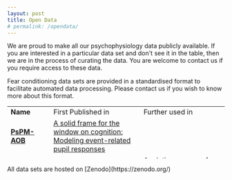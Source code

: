 ```yaml
---
layout: post
title: Open Data
# permalink: /opendata/
---
```


<!-- # Open Data -->
We are proud to make all our psychophysiology data publicly available. If you are interested in a particular data set and don't see it in the table, then we are in the process of curating the data. You are welcome to contact us if you require access to these data.

Fear conditioning data sets are provided in a standardised format to facilitate automated data processing. Please contact us if you wish to know more about this format.
<table style="height: 121px;" border="0" width="100%">
<tbody>
<tr>
	<td style="width: 12%;"><b>Name</b></td>
	<td style="width: 44%;">First Published in</td>
	<td style="width: 44%;">Further used in</td>
</tr>

<tr>
	<td>
		<a title="PsPM-AOB: Eye tracker (including pupillometry) measurements from auditory oddball tasks" href="https://doi.org/10.5281/zenodo.3608706" target="_blank"><b>PsPM-AOB</b></a>
	</td>
	<td>
		<a title="Christoph W. Korn &amp Dominik R. Bach (2016) A solid frame for the window on cognition: Modeling event-related pupil responses. Journal of Vision , 16:28, pp 1–16." href="https://doi.org/10.1167/16.3.28">A solid frame for the window on cognition: Modeling event-related pupil responses</a>
	</td>
	<td>
	</td>
</tr>

<tr>
	<td>
		<a title="PsPM-BAER: Skin conductance fluctuations in a public speaking paradigm with a repeated-measures design" href="https://doi.org/10.5281/zenodo.269654" target="_blank"><b>PsPM-BAER</b></a>
	</td>
	<td>
		<a title="Dominik R. Bach &amp; Gisela Erdmann (2007) Influences of habitual and situational bodily symptom focusing on stress responses, Cognition and Emotion, 21:5, 1091-1101" href="http://dx.doi.org/10.1080/02699930600934269">Influences of habitual and situational bodily symptom focusing on stress responses</a>
	</td>
	<td>
		<a title="Dominik R. Bach, Karl J. Friston, and Raymond J. Dolan. Analytic measures for quantification of arousal from spontaneous skin conductance fluctuations. International Journal of Psychophysiology, 76(1):52-55, 2010." href="http://dx.doi.org/10.1016/j.ijpsycho.2010.01.011">Analytic measures for quantification of arousal from spontaneous skin conductance fluctuations</a><br />
		<a title="Dominik R. Bach, Jean Daunizeau, Nadine Kuelzow, Karl J. Friston, and Raymond J. Dolan. Dynamic causal modeling of spontaneous fluctuations in skin conductance. Psychophysiology, 48(2):252-257, 2011." href="http://onlinelibrary.wiley.com/doi/10.1111/j.1469-8986.2010.01052.x/full">Dynamic causal modeling of spontaneous fluctuations in skin conductance</a><br />
		<a title="Bach DR &amp; Staib M (2015). A matching pursuit algorithm for inferring tonic sympathetic arousal from spontaneous skin conductance fluctuations. Psychophysiology, 52(8):1106-12." href="http://onlinelibrary.wiley.com/doi/10.1111/psyp.12434/full">A matching pursuit algorithm for inferring tonic sympathetic arousal from spontaneous skin conductance fluctuations</a>
	</td>
</tr>

<tr>
	<td>
		<a title="PsPM-CogSF: SCR, ECG and respiration measurements during mental arithmetic, attention, and rest" href="https://doi.org/10.5281/zenodo.3900168" target="_blank"><b>PsPM-CogSF</b></a>
	</td>
	<td>
		<a title="Dominik R. Bach & Matthias Staib (2015) A matching pursuit algorithm for inferring tonic sympathetic arousal from spontaneous skin conductance fluctuations. Psychophysiology, 52:8, pp 1106-1112." href="https://doi.org/10.1111/psyp.12434">A matching pursuit algorithm for inferring tonic sympathetic arousal from spontaneous skin conductance fluctuations</a>
	</td>
	<td>
	</td>
</tr>

<tr>
	<td>
		<a title="PsPM-DoxMemP: SCR, ECG and respiration measurements in a delay fear conditioning task with visual CS and electrical US." href="https://doi.org/10.5281/zenodo.1887738" target="_blank"><b>PsPM-DoxMemP</b></a>
	</td>
	<td>
		<a title="Saurabh Khemka &amp; Athina Tzovara &amp; Samuel Gerster &amp; Boris B. Quednow &amp; Dominik R. Bach (2016) Modeling startle eyeblink electromyogram to assess fear learning. Psychophysiology, 54:2, pp 204-214" href="https://doi.org/10.1111/psyp.12775" target="_blank">Modeling startle eyeblink electromyogram to assess fear learning</a>
	</td>
	<td>
		<a title="Giuseppe Castegnetti &amp; Athina Tzovara &amp; Matthias Staib &amp; Samuel Gerster &amp; Dominik R. Bach (2017) Assessing fear learning via conditioned respiratory amplitude responses. Psychophysiology, 54:2, pp 215-223" href="https://doi.org/10.1111/psyp.12778" target="_blank">Assessing fear learning via conditioned respiratory amplitude responses</a><br />
		<a title="Tzovara, A., Korn, C. W., &amp; Bach, D. R. (2018). Human Pavlovian fear conditioning conforms to probabilistic learning. PLoS computational biology, 14(8)" href=" https://doi.org/10.1371/journal.pcbi.1006243" target="_blank">Human Pavlovian fear conditioning conforms to probabilistic learning</a>
	</td>
</tr>

<tr>
	<td>
		<a title="PsPM-DoxMem1: SCR, ECG and respiration measurements in an RCT using doxycycline/placebo during delay fear conditioning and retention." href="https://doi.org/10.5281/zenodo.1887580" target="_blank"><b>PsPM-DoxMem1</b></a>
	</td>
	<td>
		<a title="Dominik R. Bach &amp; Athina Tzovara &amp; Johanna Vunder (2018) Blocking human fear memory with the matrix metalloproteinase inhibitor doxycycline. Molecular Psychiatry, 23:7, pp 1584--1589" href="https://dx.doi.org/10.1038/mp.2017.65" target="_blank">Blocking human fear memory with the matrix metalloproteinase inhibitor doxycycline</a>
	</td>
	<td></td>
</tr>

<tr>
	<td>
		<a title="PsPM-DoxMem2: Pupil, SCR, ECG, EMG and respiration measurement in a classical pavlovian discriminant delay fear conditioning task, reminder under doxycycline/placebo, retention and re-learning" href="https://doi.org/10.5281/zenodo.3460921" target="_blank"><b>PsPM-DoxMem2</b></a>
	</td>
	<td>
		<a title="Dominik R Bach &amp; Monika Näf &amp; Markus Deutschmann &amp; Shiva K. Tyagarajan &amp; Boris B. Quednow (2019) Threat memory reminder under matrix metalloproteinase 9 inhibitor doxycycline globally reduces subsequent memory plasticity. Journal of Neuroscience, 1285-19" href="https://dx.doi.org/10.1523/JNEUROSCI.1285-19.2019 " target="_blank">Threat memory reminder under matrix metalloproteinase 9 inhibitor doxycycline globally reduces subsequent memory plasticity</a>
	</td>
	<td></td>
</tr>

<tr>
	<td>
		<a title="PsPM-EWO: Eye tracker (including pupillometry) measurements from emotional-words tasks" href="https://doi.org/10.5281/zenodo.4147043" target="_blank"><b>PsPM-EWO</b></a>
	</td>
	<td>
		<a title="Christoph W. Korn &amp Dominik R. Bach (2016) A solid frame for the window on cognition: Modeling event-related pupil responses. Journal of Vision , 16:28, pp 1–16." href="https://doi.org/10.1167/16.3.28">A solid frame for the window on cognition: Modeling event-related pupil responses</a>
	</td>
	<td>
	</td>
</tr>

<tr>
	<td>
		<a title="PsPM-FR: SCR, ECG and respiration measurements in a delay fear conditioning task with visual CS and electrical US." href="https://doi.org/10.5281/zenodo.1405394" target="_blank"><b>PsPM-FR</b></a>
	</td>
	<td>
		<a title="Giuseppe Castegnetti &amp; Athina Tzovara &amp; Matthias Staib &amp; Philipp C. Paulus &amp; Nicolas Hofer &amp; Dominik R. Bach (2016) Modeling fear-conditioned bradycardia in humans. Psychophysiology, 53:6, pp 930-939" href="https://doi.org/10.1111/psyp.12637" target="_blank">Modeling fear-conditioned bradycardia in humans</a>
	</td>
	<td>
		<a title="Saurabh Khemka &amp; Athina Tzovara &amp; Samuel Gerster &amp; Boris B. Quednow &amp; Dominik R. Bach (2016) Modeling startle eyeblink electromyogram to assess fear learning. Psychophysiology, 54:2, pp 204-214" href="https://doi.org/10.1111/psyp.12775" target="_blank">Modeling startle eyeblink electromyogram to assess fear learning</a><br />
		<a title="Giuseppe Castegnetti &amp; Athina Tzovara &amp; Matthias Staib &amp; Samuel Gerster &amp; Dominik R. Bach (2017) Assessing fear learning via conditioned respiratory amplitude responses. Psychophysiology, 54:2, pp 215-223" href=" https://doi.org/10.1111/psyp.12778" target="_blank">Assessing fear learning via conditioned respiratory amplitude responses</a><br />
		<a title="Tzovara, A., Korn, C. W., &amp; Bach, D. R. (2018). Human Pavlovian fear conditioning conforms to probabilistic learning. PLoS computational biology, 14(8)" href=" https://doi.org/10.1371/journal.pcbi.1006243" target="_blank">Human Pavlovian fear conditioning conforms to probabilistic learning</a>
	</td>
</tr>

<tr>
	<td>
		<a title="PsPM-FSS6B: SCR and PSR measurements in a delay fear conditioning task with somatosensory CS and electrical US" href="https://doi.org/10.5281/zenodo.3601251" target="_blank"><b>PsPM-FSS6B</b></a>
	</td>
	<td>
		<a title="Christoph W. Korn &amp Matthias Staib &amp Athina Tzovara &amp Giuseppe Castegnetti &amp Dominik R. Bach (2017) A pupil size response model to assess fear learning. Psychophysiology, 54:3, pp 330-343" href="https://doi.org/10.1111/psyp.12801" target="_blank">A pupil size response model to assess fear learning</a>
	</td>
	<td>
	</td>
</tr>

<tr>
	<td>
		<a title="PsPM-HRA1: Skin conductance responses in fear conditioning with visual CS and electrical US" href="https://doi.org/10.5281/zenodo.321641" target="_blank"><b>PsPM-HRA1</b></a>
	</td>
	<td>
		<a title="Dominik R. Bach &amp; Jean Daunizeau &amp; Karl J. Friston &amp; Raymond J. Dolan (2010) Dynamic causal modelling of anticipatory skin conductance responses. Biological Psychology, 85:1, pp 163-170." href="https://dx.doi.org/10.1016/j.biopsycho.2010.06.007" target="_blank">Dynamic causal modelling of anticipatory skin conductance responses</a>
	</td>
	<td>
		<a title="Matthias Staib &amp; Giuseppe Castegnetti &amp; Dominik R. Bach (2015) Optimising a model-based approach to inferring fear learning from skin conductance responses. Journal of Neuroscience Methods, 255, pp 131-138." href="https://dx.doi.org/10.1016/j.jneumeth.2015.08.009" target="_blank">Optimising a model-based approach to inferring fear learning from skin conductance responses</a>
	</td>
</tr>

<tr>
	<td>
		<a title="PsPM-HRM_IAPS: SCR, ECG and respiration measurement in response to aversive/arousing/neutral IAPS pictures" href="https://doi.org/10.5281/zenodo.2592194" target="_blank"><b>PsPM-HRM_IAPS</b></a>
	</td>
	<td>
		<a title="Philipp C. Paulus &amp Giuseppe Castegnetti &amp Dominik R. Bach (2016) Modeling event-related heart period responses. Psychophysiology, 53:6, pp 837-846" href="https://doi.org/10.1111/psyp.12622" target="_blank">Modeling event-related heart period responses</a>
	</td>
	<td>
		<a title="Dominik R. Bach &amp Samuel Gerster &amp Athina Tzovara &amp Giuseppe Castegnetti (2016) A linear model for event-related respiration responses. Journal of Neuroscience Methods, 270, pp 147-155" href="https://doi.org/10.1016/j.jneumeth.2016.06.001" target="_blank">A linear model for event-related respiration responses</a>
	</td>
</tr>

<tr>
	<td>
		<a title="PsPM-HRM5: SCR, ECG and respiration measurements in response to positive/negative IAPS pictures, and neutral/aversive sounds" href="https://doi.org/10.5281/zenodo.3860807" target="_blank"><b>PsPM-HRM5</b></a>
	</td>
	<td>
		<a title="Philipp C. Paulus & Giuseppe Castegnetti & Dominik R. Bach (2016) Modeling event-related heart period responses. Psychophysiology, 53:6, pp 837-846." href="https://doi.org/10.1111/psyp.12622">Modeling event‐related heart period responses</a>
	</td>
	<td>
	</td>
</tr>

<tr>
	<td>
		<a title="PsPM-LI: SCR, ECG, PSR and respiration measurements in a delay fear conditioning task with auditory CS and electrical US." href="https://doi.org/10.5281/zenodo.1288494" target="_blank"><b>PsPM-LI</b></a>
	</td>
	<td>
		<a title="Christoph W. Korn &amp; Matthias Staib &amp; Athina Tzovara &amp; Giuseppe Castegnetti &amp; Dominik R. Bach (2017) A pupil size response model to assess fear learning. Psychophysiology, 54:3, pp 330-343" href="https://doi.org/10.1111/psyp.12801" target="_blank">A pupil size response model to assess fear learning</a>
	</td>
	<td>
		<a title="Giuseppe Castegnetti &amp; Athina Tzovara &amp; Matthias Staib &amp; Samuel Gerster &amp; Dominik R. Bach (2017) Assessing fear learning via conditioned respiratory amplitude responses. Psychophysiology, 54:2, pp 215-223" href="https://doi.org/10.1111/psyp.12778" target="_blank">Assessing fear learning via conditioned respiratory amplitude responses</a>
	</td>
</tr>

<tr>
	<td>
		<a title="PsPM-NK: Skin conductance fluctuations in a public speaking paradigm with a between-subjects design" href="https://doi.org/10.5281/zenodo.61718" target="_blank"><b>PsPM-NK</b></a>
	</td>
	<td>
		The influence of experimentally induced anxiety on learning passive avoidance
		<address>Nadine Kuelzow &amp; Gisela Erdmann &amp; Martin Schmidt (2004). In A. M. Oliveira &amp; M. P. Teixeira &amp; G. F. Borges &amp; M. J. Ferro (eds.), Fechner Day 2004. Proceedings of the twentieth annual meeting of the International Society for Psychophysics, pp 430-435, Coimbra:International Society for Psychophysics.</address>
	</td>
	<td>
		<a title="Dominik R. Bach, Jean Daunizeau, Nadine Kuelzow, Karl J. Friston, and Raymond J. Dolan. Dynamic causal modeling of spontaneous fluctuations in skin conductance. Psychophysiology, 48(2):252-257, 2011." href="http://onlinelibrary.wiley.com/doi/10.1111/j.1469-8986.2010.01052.x/full">Dynamic causal modeling of spontaneous fluctuations in skin conductance</a><br />
		<a title="Bach DR &amp; Staib M (2015). A matching pursuit algorithm for inferring tonic sympathetic arousal from spontaneous skin conductance fluctuations. Psychophysiology, 52(8):1106-12." href="http://onlinelibrary.wiley.com/doi/10.1111/psyp.12434/full">A matching pursuit algorithm for inferring tonic sympathetic arousal from spontaneous skin conductance fluctuations</a>
	</td>
</tr>

<tr>
	<td>
		<a title="PSR, SCR, ECG and respiration measurements from pavlovian to instrumental transfer tasks with visual CS and electrical US" href="https://doi.org/10.5281/zenodo.2641734" target="_blank"><b>PsPM-PIT1</b></a>
	</td>
	<td>
		<a title="Yanfang Xia &amp; Angelina Gurkina &amp; Dominik R. Bach (2019). Pavlovian-to-instrumental transfer after human threat conditioning. Learning &amp Memory, 26(5), pp 167-175" href="https://doi.org/10.1101/lm.049338.119" target="_blank">Pavlovian-to-instrumental transfer after human threat conditioning</a>
	</td>
	<td></td>
</tr>

<tr>
	<td>
		<a title="PsPM-PIT2 : PSR, SCR, ECG and respiration measurements from pavlovian to instrumental transfer tasks with visual CS and electrical US" href="https://doi.org/10.5281/zenodo.2641738" target="_blank"><b>PsPM-PIT2</b></a>
	</td>
	<td>
		<a title="Yanfang Xia &amp; Angelina Gurkina &amp; Dominik R. Bach (2019). Pavlovian-to-instrumental transfer after human threat conditioning. Learning &amp Memory, 26(5), pp 167-175" href="https://doi.org/10.1101/lm.049338.119" target="_blank">Pavlovian-to-instrumental transfer after human threat conditioning</a>
	</td>
	<td></td>
</tr>

<tr>
	<td>
		<a title="PsPM-PubFe: Pupil size response in a delay fear conditioning procedure with auditory CS and electrical US" href="https://doi.org/10.5281/zenodo.1168493" target="_blank"><b>PsPM-PubFe</b></a>
	</td>
	<td>
		<a title="Christoph W. Korn &amp; Matthias Staib &amp; Athina Tzovara &amp; Giuseppe Castegnetti &amp; Dominik R. Bach (2017) A pupil size response model to assess fear learning. Psychophysiology, 54:3, pp 330-343" href="https://dx.doi.org/10.1111/psyp.12801" target="_blank">A pupil size response model to assess fear learning</a>
	</td>
	<td></td>
</tr>

<tr>
	<td>
		<a title="PsPM-RRM1-2: SCR, ECG and respiration measurement in response to electric stimulation or visual targets" href="https://doi.org/10.5281/zenodo.3405226" target="_blank"><b>PsPM-RRM1-2</b></a>
	</td>
	<td>
		<a title="Dominik R. Bach &amp; Samuel Gerster &amp; Athina Tzovara &amp; Giuseppe Castegnetti (2016) A linear model for event-related respiration responses. Journal of Neuroscience Methods, 270, pp 147-155" href="https://doi.org/10.1016/j.jneumeth.2016.06.001" target="_blank">A linear model for event-related respiration responses</a>
	</td>
	<td>
		<a title="Christoph W. Korn &amp Dominik R. Bach (2016) A solid frame for the window on cognition: Modeling event-related pupil responses. Journal of Vision , 16:28, pp 1–16." href="https://doi.org/10.1167/16.3.28">A solid frame for the window on cognition: Modeling event-related pupil responses</a>
	</td>
</tr>

<tr>
	<td>
		<a title="PsPM-RRM3: SCR, ECG and respiration measurement in response to aversive/arousing IAPS pictures, and neutral/aversive sounds" href="https://doi.org/10.5281/zenodo.3428709" target="_blank"><b>PsPM-RRM3</b></a>
	</td>
	<td>
		<a title="Dominik R. Bach &amp; Samuel Gerster &amp; Athina Tzovara &amp; Giuseppe Castegnetti (2016) A linear model for event-related respiration responses. Journal of Neuroscience Methods, 270, pp 147-155" href="https://doi.org/10.1016/j.jneumeth.2016.06.001" target="_blank">A linear model for event-related respiration responses</a>
	</td>
	<td></td>
</tr>

<tr>
	<td>
		<a title="PsPM-SC2F: SCR, ECG, PPU and respiration measurements from a delay fear conditioning task with auditory CS, performed during MRI scanning" href="https://doi.org/10.5281/zenodo.4045656" target="_blank"><b>PsPM-SC2F</b></a>
	</td>
	<td>
		<a title="Matthias Staib & Dominik R. Bach (2018) Stimulus-invariant auditory cortex threat encoding during fear conditioning with simple and complex sounds. NeuroImage, 166, pp 276-284, Elsevier Science." href="https://doi.org/10.1016/j.neuroimage.2017.11.009">Stimulus-invariant auditory cortex threat encoding during fear conditioning with simple and complex sounds</a>
	</td>
	<td>
	</td>
</tr>

<tr>
	<td>
		<a title="PsPM-SC4B: SCR, ECG, EMG, PSR and respiration measurements in a delay fear conditioning task with auditory CS and electrical US" href="https://doi.org/10.5281/zenodo.1039580" target="_blank"><b>PsPM-SC4B</b></a>
	</td>
	<td>
		<a title="Giuseppe Castegnetti &amp; Athina Tzovara &amp; Matthias Staib &amp; Philipp C. Paulus &amp; Nicolas Hofer &amp; Dominik R. Bach (2016) Modeling fear-conditioned bradycardia in humans. Psychophysiology, 53:6, pp 930-939." href="https://dx.doi.org/10.1111/psyp.12637" target="_blank">Modeling fear-conditioned bradycardia in humans</a>
	</td>
	<td>
		<a title="Christoph W. Korn &amp; Matthias Staib &amp; Athina Tzovara &amp; Giuseppe Castegnetti &amp; Dominik R. Bach (2017) A pupil size response model to assess fear learning. Psychophysiology, 54:3, pp 330-343." href="https://dx.doi.org/10.1111/psyp.12801" target="_blank">A pupil size response model to assess fear learning</a><br /><a href="https://doi.org/10.1016/j.neuroimage.2017.11.009">Stimulus-invariant auditory cortex threat encoding during fear conditioning with simple and complex sounds</a>
	</td>
</tr>

<tr>
	<td>
		<a title="PsPM-SCBD: Skin conductance response from a delay fear conditioning task with auditory CS (monophones/triads)" href="https://doi.org/10.5281/zenodo.4115079" target="_blank"><b>PsPM-SCBD</b></a>
	</td>
	<td>
		<a title="Matthias Staib & Giuseppe Castegnetti & Dominik R. Bach (2015) Optimising a model-based approach to inferring fear learning from skin conductance responses. Journal of Neuroscience Methods, 255, pp 131-138." href="https://doi.org/10.1016/j.jneumeth.2015.08.009">Optimising a model-based approach to inferring fear learning from skin conductance responses</a>
	</td>
	<td>
	</td>
</tr>

<tr>
	<td>
		<a title="PsPM-SCB2D: Skin conductance response from a delay fear conditioning task with auditory CS (monophones/triads)" href="https://doi.org/10.5281/zenodo.4071223" target="_blank"><b>PsPM-SCB2D</b></a>
	</td>
	<td>
		<a title="Matthias Staib & Aslan Abivardi & Dominik R. Bach (2019) Primary auditory cortex representation of fear-conditioned musical sounds. Human Brain Mapping, 41:4, pp 882-891, Wiley Periodicals, Inc." href="https://doi.org/10.1002/hbm.24846">Primary auditory cortex representation of fear-conditioned musical sounds</a>
	</td>
	<td>
	</td>
</tr>

<tr>
	<td>
		<a title="PsPM-SCRV1: Skin conductance responses to aversive/neutral pictures at different inter trial intervals." href="https://doi.org/10.5281/zenodo.269659" target="_blank"><b>PsPM-SCRV1</b></a>
	</td>
	<td>
		<a title="Bach DR, Flandin G, Friston KJ, Dolan RJ (2009). Time-series analysis for rapid event-related skin conductance responses. Journal of neuroscience methods, 184(2):224-234." href="http://dx.doi.org/10.1016/j.jneumeth.2009.08.005">Time-series analysis for rapid event-related skin conductance responses</a>
	</td>
	<td></td>
</tr>

<tr>
	<td>
		<a title="PsPM-SCRV2: Skin conductance responses to loud sounds at different inter trial intervals." href="https://doi.org/10.5281/zenodo.274919" target="_blank"><b>PsPM-SCRV2</b></a>
	</td>
	<td>
		<a title="Bach DR, Flandin G, Friston KJ, Dolan RJ (2009). Time-series analysis for rapid event-related skin conductance responses. Journal of neuroscience methods, 184(2):224-234." href="http://dx.doi.org/10.1016/j.jneumeth.2009.08.005">Time-series analysis for rapid event-related skin conductance responses</a>
	</td>
	<td></td>
</tr>

<tr>
	<td>
		<a title="PsPM-SCRV3: Skin conductance responses to loud sounds and aversive/neutral pictures." href="https://doi.org/10.5281/zenodo.274963" target="_blank"><b>PsPM-SCRV3</b></a>
	</td>
	<td>
		<a title="Bach DR, Flandin G, Friston KJ, Dolan RJ (2009). Time-series analysis for rapid event-related skin conductance responses. Journal of neuroscience methods, 184(2):224-234." href="http://dx.doi.org/10.1016/j.jneumeth.2009.08.005">Time-series analysis for rapid event-related skin conductance responses</a>
	</td>
	<td></td>
</tr>

<tr>
	<td>
		<a title="PsPM-SCRV4: Skin conductance responses in fear conditioning with visual CS and auditory US" href="https://doi.org/10.5281/zenodo.274992" target="_blank"><b>PsPM-SCRV4</b></a>
	</td>
	<td>
		<a title="Dominik R. Bach &amp; Jean Daunizeau &amp; Karl J. Friston &amp; Raymond J. Dolan (2010) Dynamic causal modelling of anticipatory skin conductance responses. Biological Psychology, 85:1, pp 163-170." href="https://dx.doi.org/10.1016/j.biopsycho.2010.06.007">Dynamic causal modelling of anticipatory skin conductance responses</a>
	</td>
	<td></td>
</tr>

<tr>
	<td>
		<a title="PsPM-SCRV5: Skin conductance responses to auditory oddballs" href="https://doi.org/10.5281/zenodo.291445" target="_blank"><b>PsPM-SCRV5</b></a>
	</td>
	<td>
		<a title="Dominik R. Bach &amp; Guillaume Flandin &amp; Karl J. Friston &amp; Raymond J. Dolan (2010) Modelling event-related skin conductance responses. International Journal of Psychophysiology, 75, pp 349-356." href="http://dx.doi.org/10.1016/j.ijpsycho.2010.01.005">Modelling event-related skin conductance responses</a>
	</td>
	<td></td>
</tr>

<tr>
	<td>
		<a title="PsPM-SCRV6: Skin conductance responses to pain by electric stimulation" href="https://doi.org/10.5281/zenodo.291446" target="_blank"><b>PsPM-SCRV6</b></a>
	</td>
	<td>
		<a title="Dominik R. Bach &amp; Guillaume Flandin &amp; Karl J. Friston &amp; Raymond J. Dolan (2010) Modelling event-related skin conductance responses. International Journal of Psychophysiology, 75, pp 349-356." href="http://dx.doi.org/10.1016/j.ijpsycho.2010.01.005">Modelling event-related skin conductance responses</a>
	</td>
	<td></td>
</tr>
<tr>
	<td>
		<a title="PsPM-SCRV7: Skin conductance responses to white noise sounds in quick succession" href="https://doi.org/10.5281/zenodo.291448" target="_blank"><b>PsPM-SCRV7</b></a>
	</td>
	<td>
		<a title="Dominik R. Bach &amp; Guillaume Flandin &amp; Karl J. Friston &amp; Raymond J. Dolan (2010) Modelling event-related skin conductance responses. International Journal of Psychophysiology, 75, pp 349-356." href="http://dx.doi.org/10.1016/j.ijpsycho.2010.01.005">Modelling event-related skin conductance responses</a>
	</td>
	<td></td>
</tr>

<tr>
	<td>
		<a title="PsPM-SCRV9: Skin conductance responses to visual targets" href="https://doi.org/10.5281/zenodo.291449" target="_blank"><b>PsPM-SCRV9</b></a></td>
	<td>
		<a title="Dominik R. Bach &amp; Guillaume Flandin &amp; Karl J. Friston &amp; Raymond J. Dolan (2010) Modelling event-related skin conductance responses. International Journal of Psychophysiology, 75, pp 349-356." href="http://dx.doi.org/10.1016/j.ijpsycho.2010.01.005">Modelling event-related skin conductance responses</a>
	</td>
	<td></td>
</tr>

<tr>
	<td>
		<a title="PsPM-SCRV10: Skin conductance responses to loud sounds, simultanously recorded from palm, fingers and foot" href="https://doi.org/10.5281/zenodo.291465" target="_blank"><b>PsPM-SCRV10</b></a></td>
	<td>
		<a title="Dominik R. Bach &amp; Guillaume Flandin &amp; Karl J. Friston &amp; Raymond J. Dolan (2010) Modelling event-related skin conductance responses. International Journal of Psychophysiology, 75, pp 349-356." href="http://dx.doi.org/10.1016/j.ijpsycho.2010.01.005">Modelling event-related skin conductance responses</a>
	</td>
	<!--Further Publications-->
	<td></td>
</tr>

<tr>
	<td>
		<a title="PsPM-SF: SCR, ECG, PPU and respiration measurements from a delay fear conditioning task with auditory CS (monophones/triads), performed during MRI scanning" href="https://doi.org/10.5281/zenodo.4059297" target="_blank"><b>PsPM-SF</b></a>
	</td>
	<td>
		<a title="Matthias Staib & Aslan Abivardi & Dominik R. Bach (2019) Primary auditory cortex representation of fear-conditioned musical sounds. Human Brain Mapping, 41:4, pp 882-891, Wiley Periodicals, Inc." href="https://doi.org/10.1002/hbm.24846">Primary auditory cortex representation of fear-conditioned musical sounds</a>
	</td>
	<td>
	</td>
</tr>

<tr>
	<td>
		<a title="PsPM-SMD: SCR, EMG, ECG, and respiration measurement in response to auditory startle probes" href="https://doi.org/10.5281/zenodo.3430920" target="_blank"><b>PsPM-SMD</b></a>
	</td>
	<td>
		<a title="Saurabh Khemka &amp Athina Tzovara &amp Samuel Gerster &amp Boris B. Quednow &amp Dominik R. Bach (2016) Modeling startle eyeblink electromyogram to assess fear learning. Psychophysiology, 54:2, pp 204-214" href="https://doi.org/10.1111/psyp.12775" target="_blank"> Modeling startle eyeblink electromyogram to assess fear learning</a>
	</td>
	<td></td>
</tr>

<tr>
	<td>
		<a title="PsPM-SSNA_1-2: Sudomotor Nerve Activity and Skin Conductance Response to 1: Aversive Sounds and 2: Auditory Oddballs" href="https://doi.org/10.5281/zenodo.3865363" target="_blank"><b>PsPM-SSNA_1-2</b></a>
	</td>
	<td>
		<a title="Samuel Gerster & Barbara Namer & Mikael Elam & Dominik R. Bach (2017) Testing a linear time invariant model for skin conductance responses by intraneural recording and stimulation. Psychophysiology, 55:2, pp 1-10." href=" https://doi.org/10.1111/psyp.12986">Testing a linear time invariant model for skin conductance responses by intraneural recording and stimulation</a>
	</td>
	<td>
	</td>
</tr>

<tr>
	<td>
		<a title="PsPM-SSNA_3: Skin conductance response to stimulation of the peripheral median nerve with electrical impulses" href="https://doi.org/10.5281/zenodo.3891581" target="_blank"><b>PsPM-SSNA_3</b></a>
	</td>
	<td>
		<a title="Klaus Kirnö & Masanari Kunimoto & Stefan Lundin & Mikael Elam & B. Gunnar Wallin (1991) Can Galvanic Skin Response Be Used as a Quantitative Estimate of Sympathetic Nerve Activity in Regional Anesthesia?. Anesthesia & Analgesia, 73:2, pp 138-142." href="https://doi.org/10.1213/00000539-199108000-00006">Can Galvanic Skin Response Be Used as a Quantitative Estimate of Sympathetic Nerve Activity in Regional Anesthesia?</a>
	</td>
	<td>
		<a title="Masanari Kunimoto & Klaus Kirnö & Mikael Elam & B. Gunnar Wallin (1991) Neuroeffector characteristics of sweat glands in the human hand activated by regular neural stimuli. The Journal of Physiology, 442." href="https://doi.org/10.1113/jphysiol.1991.sp018799">Neuroeffector characteristics of sweat glands in the human hand activated by regular neural stimuli</a>
		<br />
		<a title="Samuel Gerster & Barbara Namer & Mikael Elam & Dominik R. Bach (2017) Testing a linear time invariant model for skin conductance responses by intraneural recording and stimulation. Psychophysiology, 55:2, pp 1-10." href="https://doi.org/10.1111/psyp.12986">Testing a linear time invariant model for skin conductance responses by intraneural recording and stimulation</a>
	</td>
</tr>

<tr>
	<td>
		<a title="PsPM-TC: SCR, ECG, EMG and respiration measurements in a discriminant trace fear conditioning task with visual CS and electrical US." href="https://doi.org/10.5281/zenodo.1404810" target="_blank"><b>PsPM-TC</b></a>
	</td>
	<td>
		<a title="Giuseppe Castegnetti &amp; Athina Tzovara &amp; Matthias Staib &amp; Philipp C. Paulus &amp; Nicolas Hofer &amp; Dominik R. Bach (2016) Modeling fear-conditioned bradycardia in humans. Psychophysiology, 53:6, pp 930-939." href="https://dx.doi.org/10.1111/psyp.12637">Modeling fear-conditioned bradycardia in humans</a>
	</td>
	<td>
		<a title="Giuseppe Castegnetti &amp; Athina Tzovara &amp; Matthias Staib &amp; Samuel Gerster &amp; Dominik R. Bach (2017) Assessing fear learning via conditioned respiratory amplitude responses. Psychophysiology, 54:2, pp 215-223" href=" https://doi.org/10.1111/psyp.12778" target="_blank">Assessing fear learning via conditioned respiratory amplitude responses</a><br />
		<a title="Tzovara, A., Korn, C. W., &amp; Bach, D. R. (2018). Human Pavlovian fear conditioning conforms to probabilistic learning. PLoS computational biology, 14(8)" href=" https://doi.org/10.1371/journal.pcbi.1006243" target="_blank">Human Pavlovian fear conditioning conforms to probabilistic learning</a>
	</td>
</tr>

<tr>
	<td>
		<a title="PsPM-trSP1: SCR, and heart beat measurement in response to aversive/neutral IAPS pictures while subjected to auditory distractors" href="https://doi.org/10.5281/zenodo.3515884" target="_blank"><b>PsPM-trSP1</b></a>
	</td>
	<td>
		<a title="Dominik R. Bach &amp Karl J. Friston &amp Raymond J. Dolan (2013) An improved algorithm for model-based analysis of evoked skin conductance responses. Biological Psychology, 94:3, pp 490-497" href="https://doi.org/10.1016/j.biopsycho.2013.09.010" target="_blank">An improved algorithm for model-based analysis of evoked skin conductance responses</a>
	</td>
	<td>
		<a title="Dominik R. Bach (2014) A head-to-head comparison of SCRalyze and Ledalab, two model-based methods for skin conductance analysis. Biological Psychology, 103, pp 63-68" href="https://doi.org/10.1016/j.biopsycho.2014.08.006" target="_blank">A head-to-head comparison of SCRalyze and Ledalab, two model-based methods for skin conductance analysis</a><br />
		<a title="Dominik R. Bach &amp Erich Seifritz &amp Raymond J. Dolan (2015) Temporally Unpredictable Sounds Exert a Context-Dependent Influence on Evaluation of Unrelated Images. PLoS One, 10:6, pp 1-14" href="https://doi.org/10.1371/journal.pone.0131065" target="_blank">Temporally Unpredictable Sounds Exert a Context-Dependent Influence on Evaluation of Unrelated Images</a>
	</td>
</tr>

<tr>
	<td>
		<a title="PsPM-trSP2: SCR measurement in response to aversive/arousing/neutral IAPS pictures while subjected to auditory distractors" href="https://doi.org/10.5281/zenodo.3515939" target="_blank"><b>PsPM-trSP2</b></a>
	</td>
	<td>
		<a title="Dominik R. Bach &amp Karl J. Friston &amp Raymond J. Dolan (2013) An improved algorithm for model-based analysis of evoked skin conductance responses. Biological Psychology, 94:3, pp 490-497" href="https://doi.org/10.1016/j.biopsycho.2013.09.010" target="_blank">An improved algorithm for model-based analysis of evoked skin conductance responses</a>
	</td>
	<td>
		<a title="Dominik R. Bach (2014) A head-to-head comparison of SCRalyze and Ledalab, two model-based methods for skin conductance analysis. Biological Psychology, 103, pp 63-68" href="https://doi.org/10.1016/j.biopsycho.2014.08.006" target="_blank">A head-to-head comparison of SCRalyze and Ledalab, two model-based methods for skin conductance analysis</a><br />
		<a title="Dominik R. Bach &amp Erich Seifritz &amp Raymond J. Dolan (2015) Temporally Unpredictable Sounds Exert a Context-Dependent Influence on Evaluation of Unrelated Images. PLoS One, 10:6, pp 1-14" href="https://doi.org/10.1371/journal.pone.0131065" target="_blank">Temporally Unpredictable Sounds Exert a Context-Dependent Influence on Evaluation of Unrelated Images</a>
	</td>
</tr>

<tr>
	<td>
		<a title="PsPM-trSP3: SCR measurement in response to aversive/arousing/neutral IAPS pictures while subjected to auditory distractors" href="https://doi.org/10.5281/zenodo.3611484" target="_blank"><b>PsPM-trSP3</b></a>
	</td>
	<td>
		<a title="Dominik R. Bach &amp Karl J. Friston &amp Raymond J. Dolan (2013) An improved algorithm for model-based analysis of evoked skin conductance responses. Biological Psychology, 94:3, pp 490-497" href="https://doi.org/10.1016/j.biopsycho.2013.09.010" target="_blank">An improved algorithm for model-based analysis of evoked skin conductance responses</a>
	</td>
	<td>
		<a title="Dominik R. Bach (2014) A head-to-head comparison of SCRalyze and Ledalab, two model-based methods for skin conductance analysis. Biological Psychology, 103, pp 63-68" href="https://doi.org/10.1016/j.biopsycho.2014.08.006" target="_blank">A head-to-head comparison of SCRalyze and Ledalab, two model-based methods for skin conductance analysis</a><br />
		<a title="Dominik R. Bach &amp Erich Seifritz &amp Raymond J. Dolan (2015) Temporally Unpredictable Sounds Exert a Context-Dependent Influence on Evaluation of Unrelated Images. PLoS One, 10:6, pp 1-14" href="https://doi.org/10.1371/journal.pone.0131065" target="_blank">Temporally Unpredictable Sounds Exert a Context-Dependent Influence on Evaluation of Unrelated Images</a>
	</td>
</tr>

<tr>
	<td>
		<a title="PsPM-trSP4: SCR measurement in response to face photographs withangry, neutral, and fearful expression while subjected to auditory distractors" href="https://doi.org/10.5281/zenodo.3611490" target="_blank"><b>PsPM-trSP4</b></a>
	</td>
	<td>
		<a title="Dominik R. Bach (2014) A head-to-head comparison of SCRalyze and Ledalab, two model-based methods for skin conductance analysis. Biological Psychology, 103, pp 63-68" href="https://doi.org/10.1016/j.biopsycho.2014.08.006" target="_blank">A head-to-head comparison of SCRalyze and Ledalab, two model-based methods for skin conductance analysis</a><br />
	</td>
	<td>
		<a title="Dominik R. Bach &amp Erich Seifritz &amp Raymond J. Dolan (2015) Temporally Unpredictable Sounds Exert a Context-Dependent Influence on Evaluation of Unrelated Images. PLoS One, 10:6, pp 1-14" href="https://doi.org/10.1371/journal.pone.0131065" target="_blank">Temporally Unpredictable Sounds Exert a Context-Dependent Influence on Evaluation of Unrelated Images</a>
	</td>
</tr>

<tr>
	<td>
		<a title="PsPM-VC1F: SCR, ECG, PPU, respiration and pupil measurements delay from a fear conditioning task with visual CS, performed during MRI scanning" href="https://doi.org/10.5281/zenodo.3980837" target="_blank"><b>PsPM-VC1F</b></a>
	</td>
	<td>
		<a title="Giuseppe Castegnetti & Athina Tzovara & Matthias Staib & Samuel Gerster & Dominik R. Bach (2017) Assessing fear learning via conditioned respiratory amplitude responses. Psychophysiology, 54:2, pp 215-223." href="https://doi.org/10.1111/psyp.12778">Assessing fear learning via conditioned respiratory amplitude responses</a>
	</td>
	<td>
	</td>
</tr>

<tr>
	<td>
		<a title="PsPM-VC7B: SCR, ECG, EMG, PSR and respiration measurements in a delay fear conditioning task with visual CS and electrical US" href="https://doi.org/10.5281/zenodo.1211610" target="_blank"><b>PsPM-VC7B</b></a>
	</td>
	<td>
		<a title="Christoph W. Korn &amp; Matthias Staib &amp; Athina Tzovara &amp; Giuseppe Castegnetti &amp; Dominik R. Bach (2017) A pupil size response model to assess fear learning. Psychophysiology, 54:3, pp 330-343" href="https://dx.doi.org/10.1111/psyp.12801" target="_blank">A pupil size response model to assess fear learning</a>
	</td>
	<td></td>
</tr>

<tr>
	<td>
		<a title="PsPM-VIS: SCR, ECG, respiration and eyetracker measurements in a delay fear conditioning task with visual CS and electrical US" href="https://doi.org/10.5281/zenodo.3667714" target="_blank"><b>PsPM-VIS</b></a>
	</td>
	<td>
		<a title="Yanfang Xia & Filip Melinscak & Dominik R. Bach (2020) Saccadic scanpath length: an index for human threat conditioning. Behav Res Methods. " href="https://doi.org/10.3758/s13428-020-01490-5">Saccadic scanpath length: an index for human threat conditioning.</a>
	</td>
	<td>
	</td>
</tr>

</tbody>
</table>
All data sets are hosted on [Zenodo](https://zenodo.org/)
